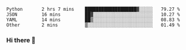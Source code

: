 <!--START_SECTION:waka-->

```text
Python       2 hrs 7 mins    ███████████████████▓░░░░░   79.27 %
JSON         16 mins         ██▓░░░░░░░░░░░░░░░░░░░░░░   10.27 %
YAML         14 mins         ██▒░░░░░░░░░░░░░░░░░░░░░░   08.83 %
Other        2 mins          ▒░░░░░░░░░░░░░░░░░░░░░░░░   01.49 %
```

<!--END_SECTION:waka-->

### Hi there 👋

<!--
**DnC275/DnC275** is a ✨ _special_ ✨ repository because its `README.md` (this file) appears on your GitHub profile.

Here are some ideas to get you started:

- 🔭 I’m currently working on ...
- 🌱 I’m currently learning ...
- 👯 I’m looking to collaborate on ...
- 🤔 I’m looking for help with ...
- 💬 Ask me about ...
- 📫 How to reach me: ...
- 😄 Pronouns: ...
- ⚡ Fun fact: ...
-->
